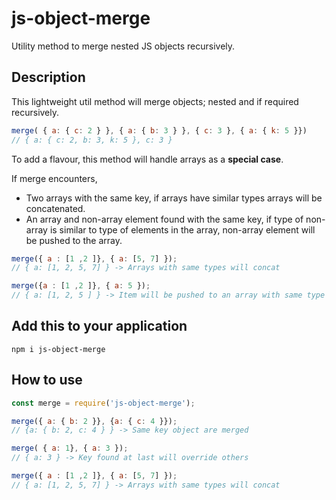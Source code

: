 # js-object-merge
Utility method to merge nested JS objects recursively.

## Description

This lightweight util method will merge objects; nested and if required recursively.
```javascript
merge( { a: { c: 2 } }, { a: { b: 3 } }, { c: 3 }, { a: { k: 5 }})
// { a: { c: 2, b: 3, k: 5 }, c: 3 }
```


To add a flavour, this method will handle arrays as a **special case**. 

If merge encounters,
- Two arrays with the same key, if arrays have similar types arrays will be concatenated.
- An array and non-array element found with the same key, if type of non-array is similar to type of elements
in the array, non-array element will be pushed to the array. 

```javascript
merge({ a : [1 ,2 ]}, { a: [5, 7] });
// { a: [1, 2, 5, 7] } -> Arrays with same types will concat

merge({a : [1 ,2 ]}, { a: 5 });
// { a: [1, 2, 5 ] } -> Item will be pushed to an array with same type
```

## Add this to your application 

```shell script
npm i js-object-merge
```

## How to use

```javascript
const merge = require('js-object-merge');

merge({ a: { b: 2 }}, {a: { c: 4 }});
// {a: { b: 2, c: 4 } } -> Same key object are merged

merge( { a: 1}, { a: 3 });
// { a: 3 } -> Key found at last will override others

merge({ a : [1 ,2 ]}, { a: [5, 7] });
// { a: [1, 2, 5, 7] } -> Arrays with same types will concat

```
